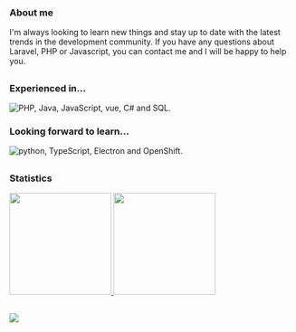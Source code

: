 ### About me  
I'm always looking to learn new things and stay up to date with the latest trends in the development community. If you have any questions about Laravel, PHP or Javascript, you can contact me and I will be happy to help you.  

##
<div>
  <h3>Experienced in...</h3>
  <img src="https://skillicons.dev/icons?i=php,laravel,javascript,vue,cs,dotnet,mysql,git" 
       title="PHP, Java, JavaScript, vue, C# and SQL."/>
<br>
<div>
  <h3>Looking forward to learn...</h3>
  <img src="https://skillicons.dev/icons?i=python,typescript,angular,postgres"
       title="python, TypeScript, Electron and OpenShift."/>
</div>

##  
### Statistics  
    
<a href="https://github.com/ramonvc">  
  <img height="180rem" src="https://github-readme-stats.vercel.app/api/top-langs/?username=ryunosukee&count_private=true&layout=compact&langs_count=7&count_private=true&theme=transparent"/>  
  <img height="180rem" src="https://streak-stats.demolab.com/?user=ryunosukee&theme=transparent"/>
</a>  

##

![](https://visitor-badge.laobi.icu/badge?page_id=ryunosukee.readme)


